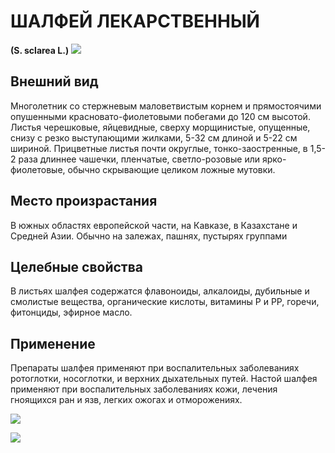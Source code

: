 # ШАЛФЕЙ ЛЕКАРСТВЕННЫЙ
**(S. sclarea L.)**
![](Шалфей%20лекарственный1.jpg)

## Внешний вид
Многолетник со стержневым маловетвистым корнем и прямостоячими опушенными красновато-фиолетовыми побегами до 120 см высотой. Листья черешковые, яйцевидные, сверху морщинистые, опущенные, снизу с резко выступающими жилками, 5-32 см длиной и 5-22 см шириной. Прицветные листья почти округлые, тонко-заостренные, в 1,5-2 раза длиннее чашечки, пленчатые, светло-розовые или ярко-фиолетовые, обычно скрывающие целиком ложные мутовки.       

## Место произрастания
В южных областях европейской части, на Кавказе, в Казахстане и Средней Азии. Обычно на залежах, пашнях, пустырях группами

## Целебные свойства
В листьях шалфея содержатся флавоноиды, алкалоиды, дубильные и смолистые вещества, органические кислоты, витамины Р и РР, горечи, фитонциды, эфирное масло.

## Применение
Препараты шалфея применяют при воспалительных заболеваниях ротоглотки, носоглотки, и верхних дыхательных путей.   Настой шалфея применяют при воспалительных заболеваниях кожи, лечения гноящихся ран и язв, легких ожогах и отморожениях.

![](Шалфей%20лекарственный..jpg)

![](shalfei3.jpg) 